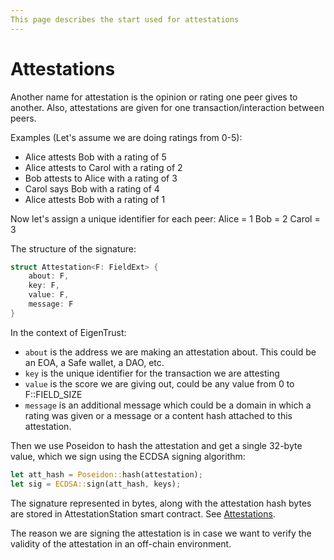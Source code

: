 ```yaml
---
This page describes the start used for attestations
---
```


# Attestations

Another name for attestation is the opinion or rating one peer gives to another.
Also, attestations are given for one transaction/interaction between peers.

Examples (Let's assume we are doing ratings from 0-5):
- Alice attests Bob with a rating of 5
- Alice attests to Carol with a rating of 2
- Bob attests to Alice with a rating of 3
- Carol says Bob with a rating of 4
- Alice attests Bob with a rating of 1

Now let's assign a unique identifier for each peer:
Alice = 1
Bob = 2
Carol = 3

The structure of the signature:
```rust
struct Attestation<F: FieldExt> {
    about: F,
    key: F,
    value: F,
    message: F
}
```

In the context of EigenTrust:
- `about` is the address we are making an attestation about. This could be an EOA, a Safe wallet, a DAO, etc.
- `key` is the unique identifier for the transaction we are attesting
- `value` is the score we are giving out, could be any value from 0 to F::FIELD_SIZE
- `message` is an additional message which could be a domain in which a rating was given or a message or a content hash attached to this attestation.

Then we use Poseidon to hash the attestation and get a single 32-byte value, which we sign using the ECDSA signing algorithm:
```rust
let att_hash = Poseidon::hash(attestation);
let sig = ECDSA::sign(att_hash, keys);
```
The signature represented in bytes, along with the attestation hash bytes are stored in AttestationStation smart contract. See [Attestations](protocol/attestations.md).

The reason we are signing the attestation is in case we want to verify the validity of the attestation in an off-chain environment.

